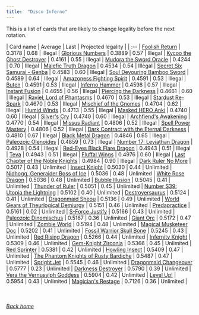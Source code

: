 ```yaml
---
title:  "Disco Inferno"
---
```


This is a list of cards that are likely to change legality before the next rotation.

| Card name | Average | Last | Projected legality |
| :-- |
[Foolish Return](https://db.ygoprodeck.com/card/?search=Foolish%20Return) | 0.3178 | 0.68 | Illegal |
[Glorious Numbers](https://db.ygoprodeck.com/card/?search=Glorious%20Numbers) | 0.3889 | 0.57 | Illegal |
[Kycoo the Ghost Destroyer](https://db.ygoprodeck.com/card/?search=Kycoo%20the%20Ghost%20Destroyer) | 0.4161 | 0.55 | Illegal |
[Mudora the Sword Oracle](https://db.ygoprodeck.com/card/?search=Mudora%20the%20Sword%20Oracle) | 0.4244 | 0.70 | Illegal |
[Malefic Truth Dragon](https://db.ygoprodeck.com/card/?search=Malefic%20Truth%20Dragon) | 0.4534 | 0.54 | Illegal |
[Secret Six Samurai - Genba](https://db.ygoprodeck.com/card/?search=Secret%20Six%20Samurai%20-%20Genba) | 0.4583 | 0.60 | Illegal |
[Soul Devouring Bamboo Sword](https://db.ygoprodeck.com/card/?search=Soul%20Devouring%20Bamboo%20Sword) | 0.4589 | 0.64 | Illegal |
[Amazoness Fighting Spirit](https://db.ygoprodeck.com/card/?search=Amazoness%20Fighting%20Spirit) | 0.4591 | 0.53 | Illegal |
[Buten](https://db.ygoprodeck.com/card/?search=Buten) | 0.4591 | 0.53 | Illegal |
[Inferno Hammer](https://db.ygoprodeck.com/card/?search=Inferno%20Hammer) | 0.4598 | 0.57 | Illegal |
[Instant Fusion](https://db.ygoprodeck.com/card/?search=Instant%20Fusion) | 0.4655 | 0.56 | Illegal |
[Piercing the Darkness](https://db.ygoprodeck.com/card/?search=Piercing%20the%20Darkness) | 0.4661 | 0.60 | Illegal |
[Raviel, Lord of Phantasms](https://db.ygoprodeck.com/card/?search=Raviel,%20Lord%20of%20Phantasms) | 0.4670 | 0.53 | Illegal |
[Stardust Re-Spark](https://db.ygoprodeck.com/card/?search=Stardust%20Re-Spark) | 0.4670 | 0.53 | Illegal |
[Mischief of the Gnomes](https://db.ygoprodeck.com/card/?search=Mischief%20of%20the%20Gnomes) | 0.4704 | 0.62 | Illegal |
[Humid Winds](https://db.ygoprodeck.com/card/?search=Humid%20Winds) | 0.4713 | 0.55 | Illegal |
[Masked HERO Anki](https://db.ygoprodeck.com/card/?search=Masked%20HERO%20Anki) | 0.4740 | 0.60 | Illegal |
[Silver's Cry](https://db.ygoprodeck.com/card/?search=Silver's%20Cry) | 0.4740 | 0.60 | Illegal |
[Archfiend's Awakening](https://db.ygoprodeck.com/card/?search=Archfiend's%20Awakening) | 0.4770 | 0.54 | Illegal |
[Missus Radiant](https://db.ygoprodeck.com/card/?search=Missus%20Radiant) | 0.4806 | 0.52 | Illegal |
[Spell Power Mastery](https://db.ygoprodeck.com/card/?search=Spell%20Power%20Mastery) | 0.4806 | 0.52 | Illegal |
[Dark Contract with the Eternal Darkness](https://db.ygoprodeck.com/card/?search=Dark%20Contract%20with%20the%20Eternal%20Darkness) | 0.4810 | 0.67 | Illegal |
[Black Metal Dragon](https://db.ygoprodeck.com/card/?search=Black%20Metal%20Dragon) | 0.4846 | 0.65 | Illegal |
[Paleozoic Olenoides](https://db.ygoprodeck.com/card/?search=Paleozoic%20Olenoides) | 0.4859 | 0.73 | Illegal |
[Number 17: Leviathan Dragon](https://db.ygoprodeck.com/card/?search=Number%2017:%20Leviathan%20Dragon) | 0.4928 | 0.54 | Illegal |
[Red-Eyes Black Flare Dragon](https://db.ygoprodeck.com/card/?search=Red-Eyes%20Black%20Flare%20Dragon) | 0.4943 | 0.51 | Illegal |
[Teva](https://db.ygoprodeck.com/card/?search=Teva) | 0.4943 | 0.51 | Illegal |
[Fluffal Wings](https://db.ygoprodeck.com/card/?search=Fluffal%20Wings) | 0.4976 | 0.60 | Illegal |
[Last Chapter of the Noble Knights](https://db.ygoprodeck.com/card/?search=Last%20Chapter%20of%20the%20Noble%20Knights) | 0.4984 | 0.90 | Illegal |
[Dark Ruler No More](https://db.ygoprodeck.com/card/?search=Dark%20Ruler%20No%20More) | 0.5017 | 0.43 | Unlimited |
[Insect Knight](https://db.ygoprodeck.com/card/?search=Insect%20Knight) | 0.5030 | 0.44 | Unlimited |
[Nidhogg, Generaider Boss of Ice](https://db.ygoprodeck.com/card/?search=Nidhogg,%20Generaider%20Boss%20of%20Ice) | 0.5036 | 0.48 | Unlimited |
[White Rose Dragon](https://db.ygoprodeck.com/card/?search=White%20Rose%20Dragon) | 0.5036 | 0.48 | Unlimited |
[Bubble Illusion](https://db.ygoprodeck.com/card/?search=Bubble%20Illusion) | 0.5045 | 0.41 | Unlimited |
[Thunder of Ruler](https://db.ygoprodeck.com/card/?search=Thunder%20of%20Ruler) | 0.5051 | 0.45 | Unlimited |
[Number S39: Utopia the Lightning](https://db.ygoprodeck.com/card/?search=Number%20S39:%20Utopia%20the%20Lightning) | 0.5102 | 0.40 | Unlimited |
[Destroyersaurus](https://db.ygoprodeck.com/card/?search=Destroyersaurus) | 0.5124 | 0.41 | Unlimited |
[Dragonmaid Sheou](https://db.ygoprodeck.com/card/?search=Dragonmaid%20Sheou) | 0.5136 | 0.49 | Unlimited |
[World Gears of Theurlogical Demiurgy](https://db.ygoprodeck.com/card/?search=World%20Gears%20of%20Theurlogical%20Demiurgy) | 0.5151 | 0.46 | Unlimited |
[Predapractice](https://db.ygoprodeck.com/card/?search=Predapractice) | 0.5161 | 0.02 | Unlimited |
[S-Force Justify](https://db.ygoprodeck.com/card/?search=S-Force%20Justify) | 0.5166 | 0.43 | Unlimited |
[Paleozoic Dinomischus](https://db.ygoprodeck.com/card/?search=Paleozoic%20Dinomischus) | 0.5167 | 0.36 | Unlimited |
[Giant Orc](https://db.ygoprodeck.com/card/?search=Giant%20Orc) | 0.5172 | 0.47 | Unlimited |
[Zombie World](https://db.ygoprodeck.com/card/?search=Zombie%20World) | 0.5194 | 0.48 | Unlimited |
[Magical Musketeer Doc](https://db.ygoprodeck.com/card/?search=Magical%20Musketeer%20Doc) | 0.5202 | 0.41 | Unlimited |
[Fossil Warrior Skull Bone](https://db.ygoprodeck.com/card/?search=Fossil%20Warrior%20Skull%20Bone) | 0.5245 | 0.43 | Unlimited |
[Red Rising Dragon](https://db.ygoprodeck.com/card/?search=Red%20Rising%20Dragon) | 0.5266 | 0.44 | Unlimited |
[Infernity Knight](https://db.ygoprodeck.com/card/?search=Infernity%20Knight) | 0.5309 | 0.46 | Unlimited |
[Gem-Knight Zirconia](https://db.ygoprodeck.com/card/?search=Gem-Knight%20Zirconia) | 0.5366 | 0.45 | Unlimited |
[Red Sprinter](https://db.ygoprodeck.com/card/?search=Red%20Sprinter) | 0.5381 | 0.42 | Unlimited |
[Howling Insect](https://db.ygoprodeck.com/card/?search=Howling%20Insect) | 0.5409 | 0.47 | Unlimited |
[The Phantom Knights of Rusty Bardiche](https://db.ygoprodeck.com/card/?search=The%20Phantom%20Knights%20of%20Rusty%20Bardiche) | 0.5487 | 0.47 | Unlimited |
[Spright Jet](https://db.ygoprodeck.com/card/?search=Spright%20Jet) | 0.5545 | 0.46 | Unlimited |
[Dragonmaid Changeover](https://db.ygoprodeck.com/card/?search=Dragonmaid%20Changeover) | 0.5777 | 0.23 | Unlimited |
[Darkness Destroyer](https://db.ygoprodeck.com/card/?search=Darkness%20Destroyer) | 0.5790 | 0.39 | Unlimited |
[Vera the Vernusylph Goddess](https://db.ygoprodeck.com/card/?search=Vera%20the%20Vernusylph%20Goddess) | 0.5904 | 0.42 | Unlimited |
[Level Up!](https://db.ygoprodeck.com/card/?search=Level%20Up!) | 0.5954 | 0.43 | Unlimited |
[Magician's Restage](https://db.ygoprodeck.com/card/?search=Magician's%20Restage) | 0.7126 | 0.36 | Unlimited |

<br>

###### [Back home](index)